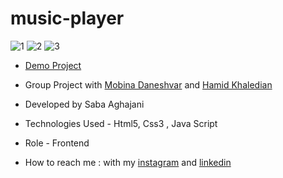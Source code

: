 # music-player
![1](https://github.com/Saba-Aghajani-developer/music-player/assets/135870519/c2d69365-5a5f-439f-b8eb-b9bb4e8104f5)
![2](https://github.com/Saba-Aghajani-developer/music-player/assets/135870519/8840f439-d390-4e2c-a38c-a72a328928ed)
![3](https://github.com/Saba-Aghajani-developer/music-player/assets/135870519/f6a3a6b8-5688-4c51-8e0d-1ca7a935c315)


- [Demo Project](https://saba-aghajani-developer.github.io/music-player/)
  
- Group Project with [Mobina Daneshvar](https://github.com/mobinadanshvarweb) and [Hamid Khaledian](https://www.linkedin.com/in/hamid-khaledian-b7395027a)

- Developed by Saba Aghajani
  
- Technologies Used - Html5, Css3 , Java Script

- Role - Frontend

- How to reach me : with my [instagram](https://instagram.com/saba_aghajani_developer?utm_source=qr&igshid=MzNlNGNkZWQ4Mg%3D%3D) and [linkedin](https://www.linkedin.com/in/saba-a-69b608208)

